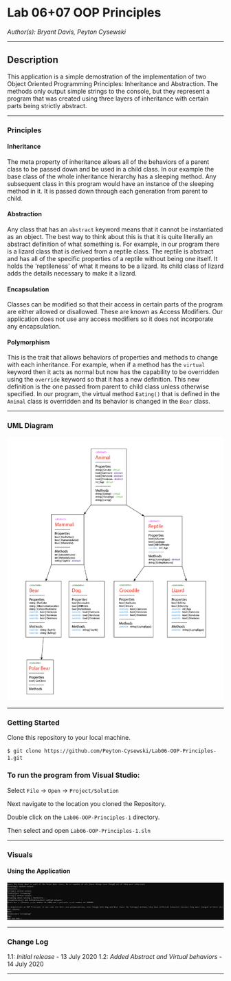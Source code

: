 # Lab 06+07 OOP Principles

*Author(s): Bryant Davis, Peyton Cysewski*

----

## Description
This application is a simple demostration of the implementation of two Object Oriented Programming Principles: Inheritance and Abstraction. The methods only output simple strings to the console, but they represent a program that was created using three layers of inheritance with certain parts being strictly abstract.

---

### Principles

#### Inheritance
The meta property of inheritance allows all of the behaviors of a parent class to be passed down and be used in a child class. In our example the base class of the whole inheritance hierarchy has a sleeping method. Any subsequent class in this program would have an instance of the sleeping method in it. It is passed down through each generation from parent to child.

#### Abstraction
Any class that has an ```abstract``` keyword means that it cannot be instantiated as an object. The best way to think about this is that it is quite literally an abstract definition of what something is. For example, in our program there is a lizard class that is derived from a reptile class. The reptile is abstract and has all of the specific properties of a reptile without being one itself. It holds the 'reptileness' of what it means to be a lizard. Its child class of lizard adds the details necessary to make it a lizard.

#### Encapsulation
Classes can be modified so that their access in certain parts of the program are either allowed or disallowed. These are known as Access Modifiers. Our application does not use any access modifiers so it does not incorporate any encapsulation.

#### Polymorphism
This is the trait that allows behaviors of properties and methods to change with each inheritance. For example, when if a method has the ```virtual``` keyword then it acts as normal but now has the capability to be overridden using the ```override``` keyword so that it has a new definition. This new definition is the one passed from parent to child class unless otherwise specified. In our program, the virtual method ```Eating()``` that is defined in the ```Animal``` class is overridden and its behavior is changed in the ```Bear``` class.

---

### UML Diagram
![Inheritance Diagram](./assets/Lab07Diagram.png)

---

### Getting Started
Clone this repository to your local machine.

```
$ git clone https://github.com/Peyton-Cysewski/Lab06-OOP-Principles-1.git
```

### To run the program from Visual Studio:
Select ```File``` -> ```Open``` -> ```Project/Solution```

Next navigate to the location you cloned the Repository.

Double click on the ```Lab06-OOP-Principles-1``` directory.

Then select and open ```Lab06-OOP-Principles-1.sln```

---

### Visuals


#### Using the Application
![Middle](./assets/console2.png)

---

### Change Log
1.1: *Initial release* - 13 July 2020
1.2: *Added Abstract and Virtual behaviors* - 14 July 2020

------------------------------